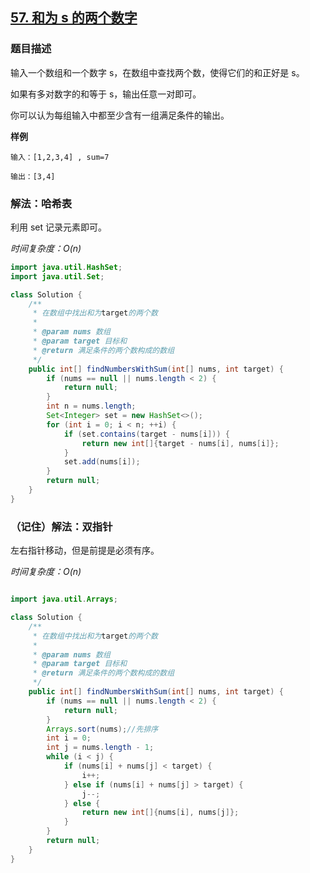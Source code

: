 ## [57. 和为 s 的两个数字](https://leetcode.cn/problems/he-wei-sde-liang-ge-shu-zi-lcof/)


### 题目描述

输入一个数组和一个数字 s，在数组中查找两个数，使得它们的和正好是 s。

如果有多对数字的和等于 s，输出任意一对即可。

你可以认为每组输入中都至少含有一组满足条件的输出。

**样例**

```
输入：[1,2,3,4] , sum=7

输出：[3,4]
```

### 解法：哈希表

利用 set 记录元素即可。

*时间复杂度：$O(n)$*
```java
import java.util.HashSet;
import java.util.Set;

class Solution {
    /**
     * 在数组中找出和为target的两个数
     *
     * @param nums 数组
     * @param target 目标和
     * @return 满足条件的两个数构成的数组
     */
    public int[] findNumbersWithSum(int[] nums, int target) {
        if (nums == null || nums.length < 2) {
            return null;
        }
        int n = nums.length;
        Set<Integer> set = new HashSet<>();
        for (int i = 0; i < n; ++i) {
            if (set.contains(target - nums[i])) {
                return new int[]{target - nums[i], nums[i]};
            }
            set.add(nums[i]);
        }
        return null;
    }
}
```

### （记住）解法：双指针
左右指针移动，但是前提是必须有序。

*时间复杂度：$O(n)$*
```java

import java.util.Arrays;

class Solution {
    /**
     * 在数组中找出和为target的两个数
     *
     * @param nums 数组
     * @param target 目标和
     * @return 满足条件的两个数构成的数组
     */
    public int[] findNumbersWithSum(int[] nums, int target) {
        if (nums == null || nums.length < 2) {
            return null;
        }
        Arrays.sort(nums);//先排序
        int i = 0;
        int j = nums.length - 1;
        while (i < j) {
            if (nums[i] + nums[j] < target) {
                i++;
            } else if (nums[i] + nums[j] > target) {
                j--;
            } else {
                return new int[]{nums[i], nums[j]};
            }
        }
        return null;
    }
}
```

